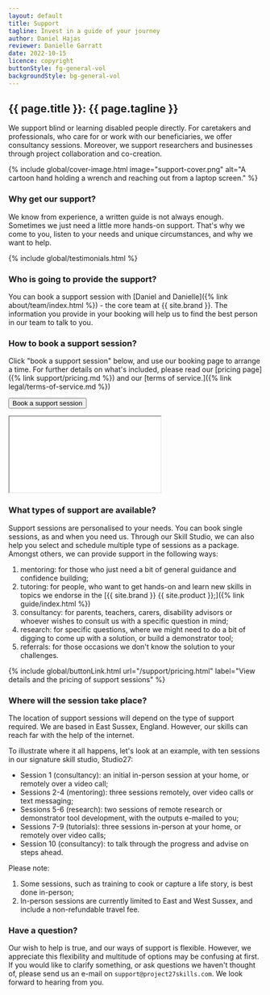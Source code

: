 ```yaml
---
layout: default
title: Support
tagline: Invest in a guide of your journey
author: Daniel Hajas
reviewer: Danielle Garratt
date: 2022-10-15
licence: copyright
buttonStyle: fg-general-vol
backgroundStyle: bg-general-vol
---
```


## {{ page.title }}: {{ page.tagline }}

We support blind or learning disabled people directly.
For caretakers and professionals, who care for or work with our beneficiaries, we offer consultancy sessions.
Moreover, we support researchers and businesses through project collaboration and co-creation.

{% include global/cover-image.html image="support-cover.png" alt="A cartoon hand holding a wrench and reaching out from a laptop screen." %}

### Why get our support?

We know from experience, a written guide is not always enough.
Sometimes we just need a little more hands-on support.
That's why we come to you, listen to your needs and unique circumstances, and why we want to help.

{% include global/testimonials.html %}

### Who is going to provide the support?

You can book a support session with [Daniel and Danielle]({% link about/team/index.html %}) - the core team at {{ site.brand }}.
The information you provide in your booking will help us to find the best person in our team to talk to you.

### How to book a support session?

Click "book a support session" below, and use our booking page to arrange a time.
For further details on what's included, please read our [pricing page]({% link support/pricing.md %}) and our [terms of service.]({% link legal/terms-of-service.md %})

<button class="{{ page.buttonStyle }}" onclick="showBookingFrame()" id="button-show-booking">Book a support session</button>

<div id="booking-frame-hide"></div>

<div id="booking-frame-show" class="hidden-text">
<div class="iframe-container">
<iframe src="{{ '/support/booking-page.html' | prepend: site.baseurl }}" title="Booking page" id="booking" class="responsive-iframe"></iframe>
</div>
</div>

### What types of support are available?

Support sessions are personalised to your needs.
You can book single sessions, as and when you need us.
Through our Skill Studio, we can also help you select and schedule multiple type of sessions as a package.
Amongst others, we can provide support in the following ways:

1. mentoring: for those who just need a bit of general guidance and confidence building;
2. tutoring: for people, who want to get hands-on and learn new skills in topics we endorse in the [{{ site.brand }} {{ site.product }};]({% link guide/index.html %})
3. consultancy: for parents, teachers, carers, disability advisors or whoever wishes to consult us with a specific question in mind;
4. research: for specific questions, where we might need to do a bit of digging to come up with a solution, or build a demonstrator tool;
5. referrals: for those occasions we don't know the solution to your challenges.

{% include global/buttonLink.html url="/support/pricing.html" label="View details and the pricing of support sessions" %}

### Where will the session take place?

The location of support sessions will depend on the type of support required.
We are based in East Sussex, England.
However, our skills can reach far with the help of the internet.

To illustrate where it all happens, let's look at an example, with ten sessions in our signature skill studio, Studio27:

+ Session 1 (consultancy): an initial in-person session at your home, or remotely over a video call;
+ Sessions 2-4 (mentoring): three sessions remotely, over video calls or text messaging;
+ Sessions 5-6 (research): two sessions of remote research or demonstrator tool development, with the outputs e-mailed to you;
+ Sessions 7-9 (tutorials): three sessions in-person at your home, or remotely over video calls;
+ Session 10 (consultancy): to talk through the progress and advise on steps ahead.

Please note:

1. Some sessions, such as training to cook or capture a life story, is best done in-person;
2. In-person sessions are currently limited to East and West Sussex, and include a non-refundable travel fee.

### Have a question?

Our wish to help is true, and our ways of support is flexible.
However, we appreciate this flexibility and multitude of options may be confusing at first.
If you would like to clarify something, or ask questions we haven't thought of, please send us an e-mail on `support@project27skills.com`.
We look forward to hearing from you.